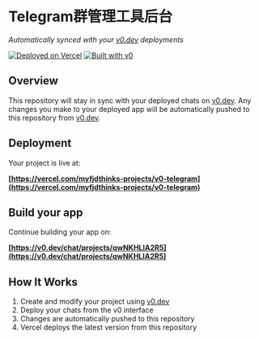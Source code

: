 # Telegram群管理工具后台

*Automatically synced with your [v0.dev](https://v0.dev) deployments*

[![Deployed on Vercel](https://img.shields.io/badge/Deployed%20on-Vercel-black?style=for-the-badge&logo=vercel)](https://vercel.com/myfjdthinks-projects/v0-telegram)
[![Built with v0](https://img.shields.io/badge/Built%20with-v0.dev-black?style=for-the-badge)](https://v0.dev/chat/projects/qwNKHLIA2R5)

## Overview

This repository will stay in sync with your deployed chats on [v0.dev](https://v0.dev).
Any changes you make to your deployed app will be automatically pushed to this repository from [v0.dev](https://v0.dev).

## Deployment

Your project is live at:

**[https://vercel.com/myfjdthinks-projects/v0-telegram](https://vercel.com/myfjdthinks-projects/v0-telegram)**

## Build your app

Continue building your app on:

**[https://v0.dev/chat/projects/qwNKHLIA2R5](https://v0.dev/chat/projects/qwNKHLIA2R5)**

## How It Works

1. Create and modify your project using [v0.dev](https://v0.dev)
2. Deploy your chats from the v0 interface
3. Changes are automatically pushed to this repository
4. Vercel deploys the latest version from this repository